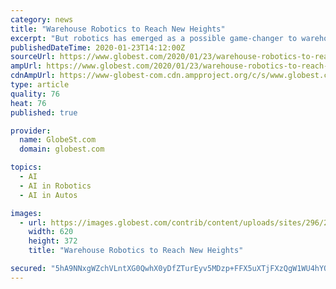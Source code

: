 ```yaml
---
category: news
title: "Warehouse Robotics to Reach New Heights"
excerpt: "But robotics has emerged as a possible game-changer to warehouse operations in industries ... The biggest challenge is the lack of awareness and a clear strategy and the dearth of data needed for main artificial intelligence (AI) and machine learning technology to work at their full potential. Systems that use AI need accurate data, or they ..."
publishedDateTime: 2020-01-23T14:12:00Z
sourceUrl: https://www.globest.com/2020/01/23/warehouse-robotics-to-reach-new-heights-296-213715/
ampUrl: https://www.globest.com/2020/01/23/warehouse-robotics-to-reach-new-heights-296-213715/?amp=1
cdnAmpUrl: https://www-globest-com.cdn.ampproject.org/c/s/www.globest.com/2020/01/23/warehouse-robotics-to-reach-new-heights-296-213715/?amp=1
type: article
quality: 76
heat: 76
published: true

provider:
  name: GlobeSt.com
  domain: globest.com

topics:
  - AI
  - AI in Robotics
  - AI in Autos

images:
  - url: https://images.globest.com/contrib/content/uploads/sites/296/2020/01/Warehouse-Robotics-Allied-Market-Research.jpg
    width: 620
    height: 372
    title: "Warehouse Robotics to Reach New Heights"

secured: "5hA9NNxgWZchVLntXG0QwhX0yDfZTurEyv5MDzp+FFX5uXTjFXzQgW1WU4hYOndv55Ty7kJmRM0rFJC8MtSD/sR6w1boY+Hoj/3Nn0suaUZWZ30s6MkPVl9IEOAvkLhOGXKQrKF+G2IpL2cN2LRRi8mVHqAi/aWqVsRJs794/wtrVNzseI1WJfkUp30g7o5SB/J3jLxSeaZHjG5ojKJJabCWVeDgrpBd+7d9ZBqAQcdA6yxilbnMr+NLYbHCn2WYdJZBMH/XqkUqj7MmJwCKBtt53Sjd3P/CLe6mOEbeILLsQ9UfJxRCAwdIbjW4H9JDUEM79e4xwACrarkEQSd9nBhZcX1/S8I524ejA/gncXkoV/tkakQqrpRxMccRlAz3lnhpn5GpmRVXp8SLGdYE6/lnJ46WJoZcrUE4jTrRijMJ8Qzc2kiSUXlJaeP42jPu+5lNcVibUMaB6uWAwUeh/QeooXIJ+AN27U31nIWqd40=;yRBSeb6DJXlH1Sm+491OwA=="
---
```


